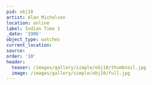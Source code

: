 ```yaml
---
pid: obj10
artist: Alan Michelson
location: online
label: Indian Time 1
_date: '1996'
object_type: watches
current_location:
source:
order: '10'
header:
  teaser: /images/gallery/simple/obj10/thumbnail.jpg
  image: /images/gallery/simple/obj10/full.jpg
---
```

